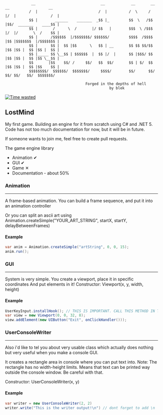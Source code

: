```
            __                              __            __       __  __                  __ 
           /  |                            /  |          /  \     /  |/  |                /  |
           $$ |        ______    _______  _$$ |_         $$  \   /$$ |$$/  _______    ____$$ |
           $$ |       /      \  /       |/ $$   |        $$$  \ /$$$ |/  |/       \  /    $$ |
           $$ |      /$$$$$$  |/$$$$$$$/ $$$$$$/         $$$$  /$$$$ |$$ |$$$$$$$  |/$$$$$$$ |
           $$ |      $$ |  $$ |$$      \   $$ | __       $$ $$ $$/$$ |$$ |$$ |  $$ |$$ |  $$ |
           $$ |_____ $$ \__$$ | $$$$$$  |  $$ |/  |      $$ |$$$/ $$ |$$ |$$ |  $$ |$$ \__$$ |
           $$       |$$    $$/ /     $$/   $$  $$/       $$ | $/  $$ |$$ |$$ |  $$ |$$    $$ |
           $$$$$$$$/  $$$$$$/  $$$$$$$/     $$$$/        $$/      $$/ $$/ $$/   $$/  $$$$$$$/

                                     Forged in the depths of hell
                                                by blek
```
[![Time wasted](https://wakatime.com/badge/github/b1ek/LostMindGame.svg)](https://wakatime.com/badge/github/b1ek/LostMindGame)
## LostMind
My first game. Building an engine for it from scratch
using C# and .NET 5.
Code has not too much documentation for now, but it will be in future.

If someone wants to join me, feel free to create pull requests.

The game engine library
 - Animation ✔
 - GUI ✔
 - Game ✕
 - Documentation - about 50%
 
### Animation
---
A frame-based animation.
You can build a frame sequence, and put it into an animation controller

Or you can split an ascii art using Animation.createSimple("YOUR_ART_STRING", startX, startY, delayBetweenFrames)

#### Example
```cs
var anim = Animation.createSimple("artString", 0, 0, 15);
anim.run();
```

### GUI
---
System is very simple.
You create a viewport, place it in specific coordinates
And put elements in it!
Constructor: Viewport(x, y, width, height)


#### Example
```cs
UserKeyInput.installHook(); // THIS IS IMPORTANT. CALL THIS METHOD IN THE FIRST LINES OF YOUR START POINT
var view = new Viewport(0, 0, 32, 8);
view.addElement(new UIButton("Exit", onClickHandler()));
```

### UserConsoleWriter
---
Also i'd like to tel you about very usable class
which actually does nothing but very useful
when you make a console GUI.

It creates a rectangle area in console
where you can put text into.
Note: The rectangle has no width-height limits.
Means that text can be printed way outside the console window.
Be careful with that.

Constructor: UserConsoleWriter(x, y)

#### Example
```cs
var writer = new UserConsoleWriter(2, 2)
writer.write("This is the writer output!\n") // dont forget to add \n
```
